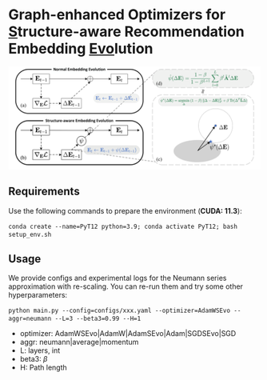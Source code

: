 

# Graph-enhanced Optimizers for <u>S</u>tructure-aware Recommendation Embedding <u>Evo</u>lution


![](pic/2023-09-22-13-54-03.png)


## Requirements

Use the following commands to prepare the environment (**CUDA: 11.3**):

```
conda create --name=PyT12 python=3.9; conda activate PyT12; bash setup_env.sh
```


## Usage

We provide configs and experimental logs for the Neumann series approximation with re-scaling. You can re-run them and try some other hyperparameters:

```
python main.py --config=configs/xxx.yaml --optimizer=AdamWSEvo --aggr=neumann --L=3 --beta3=0.99 --H=1
```

- optimizer: AdamWSEvo|AdamW|AdamSEvo|Adam|SGDSEvo|SGD
- aggr: neumann|average|momentum
- L: layers, int
- beta3: $\beta$
- H: Path length

